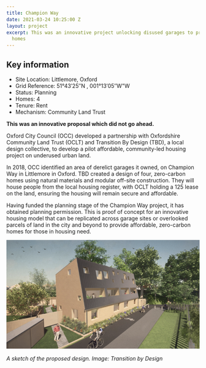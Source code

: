 ```yaml
---
title: Champion Way
date: 2021-03-24 10:25:00 Z
layout: project
excerpt: This was an innovative project unlocking disused garages to provide affordable
  homes
---
```


<div class="pullout-box">

<h2>Key information</h2> <ul> <li>Site Location: Littlemore, Oxford</li> <li>Grid Reference: 51°43′25″N , 001°13′05″W"W</li> <li>Status: Planning</li> <li>Homes: 4</li> <li>Tenure: Rent</li> <li>Mechanism: Community Land Trust</li> </ul> </div>

**This was an innovative proposal which did not go ahead.**

Oxford City Council (OCC) developed a partnership with Oxfordshire Community Land Trust (OCLT) and Transition By Design (TBD), a local design collective, to develop a pilot affordable, community-led housing project on underused urban land.

In 2018, OCC identified an area of derelict garages it owned, on Champion Way in Littlemore in Oxford. TBD created a design of four, zero-carbon homes using natural materials and modular off-site construction. They will house people from the local housing register, with OCLT holding a 125 lease on the land, ensuring the housing will remain secure and affordable.

Having funded the planning stage of the Champion Way project, it has obtained planning permission. This is proof of concept for an innovative housing model that can be replicated across garage sites or overlooked parcels of land in the city and beyond to provide affordable, zero-carbon homes for those in housing need.

![](/uploads/screen-shot-2021-03-17-at-15-58-10-768x431.png)

_A sketch of the proposed design. Image: Transition by Design_